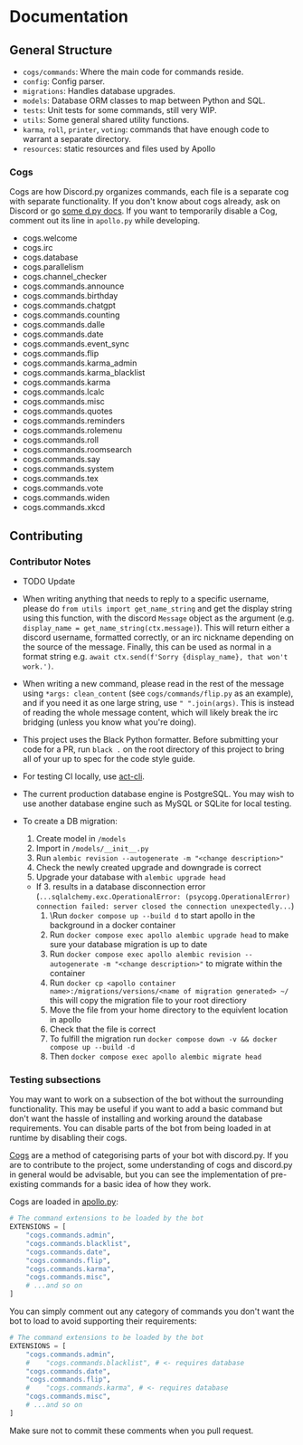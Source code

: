 # Documentation

## General Structure

- `cogs/commands`: Where the main code for commands reside.
- `config`: Config parser.
- `migrations`: Handles database upgrades.
- `models`: Database ORM classes to map between Python and SQL.
- `tests`: Unit tests for some commands, still very WIP.
- `utils`: Some general shared utility functions.
- `karma`, `roll`, `printer`, `voting`: commands that have enough code to warrant a separate directory.
- `resources`: static resources and files used by Apollo

### Cogs

Cogs are how Discord.py organizes commands, each file is a separate cog with separate functionality. If you don't know about cogs already, ask on Discord or go [some d.py docs](https://discordpy.readthedocs.io/en/stable/ext/commands/cogs.html). If you want to temporarily disable a Cog, comment out its line in `apollo.py` while developing.

- cogs.welcome
- cogs.irc
- cogs.database
- cogs.parallelism
- cogs.channel_checker
- cogs.commands.announce
- cogs.commands.birthday
- cogs.commands.chatgpt
- cogs.commands.counting
- cogs.commands.dalle
- cogs.commands.date
- cogs.commands.event_sync
- cogs.commands.flip
- cogs.commands.karma_admin
- cogs.commands.karma_blacklist
- cogs.commands.karma
- cogs.commands.lcalc
- cogs.commands.misc
- cogs.commands.quotes
- cogs.commands.reminders
- cogs.commands.rolemenu
- cogs.commands.roll
- cogs.commands.roomsearch
- cogs.commands.say
- cogs.commands.system
- cogs.commands.tex
- cogs.commands.vote
- cogs.commands.widen
- cogs.commands.xkcd

## Contributing

### Contributor Notes

- TODO Update

- When writing anything that needs to reply to a specific username, please do `from utils import get_name_string` and get the display string using this function, with the discord `Message` object as the argument (e.g. `display_name = get_name_string(ctx.message)`).
  This will return either a discord username, formatted correctly, or an irc nickname depending on the source of the message.
  Finally, this can be used as normal in a format string e.g. `await ctx.send(f'Sorry {display_name}, that won't work.')`.

- When writing a new command, please read in the rest of the message using `*args: clean_content` (see `cogs/commands/flip.py` as an example), and if you need it as one large string, use `" ".join(args)`.
  This is instead of reading the whole message content, which will likely break the irc bridging (unless you know what you're doing).

- This project uses the Black Python formatter.
  Before submitting your code for a PR, run `black .` on the root directory of this project to bring all of your up to spec for the code style guide.
- For testing CI locally, use [act-cli](https://github.com/nektos/act).

- The current production database engine is PostgreSQL.
  You may wish to use another database engine such as MySQL or SQLite for local testing.

- To create a DB migration:
  1. Create model in `/models`
  2. Import in `/models/__init__.py`
  3. Run `alembic revision --autogenerate -m "<change description>"`
  4. Check the newly created upgrade and downgrade is correct
  5. Upgrade your database with `alembic upgrade head`
  - If 3. results in a database disconnection error (`...sqlalchemy.exc.OperationalError: (psycopg.OperationalError) connection failed: server closed the connection unexpectedly...`)
    1. \Run `docker compose up --build d` to start apollo in the background in a docker container
    2. Run `docker compose exec apollo alembic upgrade head` to make sure your database migration is up to date
    3. Run `docker compose exec apollo alembic revision --autogenerate -m "<change description>"` to migrate within the container
    4. Run `docker cp <apollo container name>:/migrations/versions/<name of migration generated> ~/` this will copy the migration file to your root directiory
    5. Move the file from your home directory to the equivlent location in apollo
    6. Check that the file is correct
    7. To fulfill the migration run `docker compose down -v && docker compose up --build -d`
    8. Then `docker compose exec apollo alembic migrate head`

### Testing subsections

You may want to work on a subsection of the bot without the surrounding functionality. This may be useful if you want to add a basic command but don't want the hassle of installing and working around the database requirements. You can disable parts of the bot from being loaded in at runtime by disabling their cogs.

[Cogs](https://discordpy.readthedocs.io/en/stable/ext/commands/cogs.html) are a method of categorising parts of your bot with discord.py. If you are to contribute to the project, some understanding of cogs and discord.py in general would be advisable, but you can see the implementation of pre-existing commands for a basic idea of how they work.

Cogs are loaded in [apollo.py](apollo.py):

```py
# The command extensions to be loaded by the bot
EXTENSIONS = [
    "cogs.commands.admin",
    "cogs.commands.blacklist",
    "cogs.commands.date",
    "cogs.commands.flip",
    "cogs.commands.karma",
    "cogs.commands.misc",
    # ...and so on
]
```

You can simply comment out any category of commands you don't want the bot to load to avoid supporting their requirements:

```py
# The command extensions to be loaded by the bot
EXTENSIONS = [
    "cogs.commands.admin",
    #    "cogs.commands.blacklist", # <- requires database
    "cogs.commands.date",
    "cogs.commands.flip",
    #    "cogs.commands.karma", # <- requires database
    "cogs.commands.misc",
    # ...and so on
]
```

Make sure not to commit these comments when you pull request.
